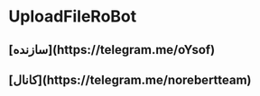 # UploadFileRoBot
<h2> [سازنده](https://telegram.me/oYsof)
<h2> [کانال](https://telegram.me/norebertteam)
